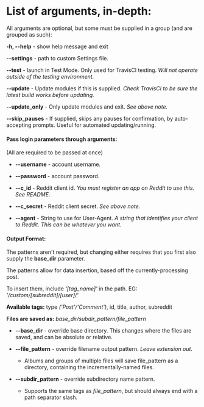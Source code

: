 # List of arguments, in-depth:
All arguments are optional, but some must be supplied in a group (and are grouped as such):

**-h, --help** -        show help message and exit

**--settings** -        path to custom Settings file.

**--test** -            launch in Test Mode. Only used for TravisCI testing. *Will not operate outside of the testing environment.*

**--update**  -         Update modules if this is supplied. *Check TravisCI to be sure the latest build works before updating.*

**--update_only** -     Only update modules and exit. *See above note.*

**--skip_pauses** -     If supplied, skips any pauses for confirmation, by auto-accepting prompts. Useful for automated updating/running.

#### Pass login parameters through arguments:
(All are required to be passed at once)
+ **--username**  -       account username. 

+ **--password**  -       account password.

+ **--c_id**   -          Reddit client id.  *You must register an app on Reddit to use this. See README.*

+ **--c_secret**  -       Reddit client secret.  *See above note.*

+ **--agent**   -         String to use for User-Agent.  *A string that identifies your client to Reddit. This can be whatever you want.*

#### Output Format:
The patterns aren't required, but changing either requires that you first also supply the **base_dir** parameter.

The patterns allow for data insertion, based off the currently-processing post.

To insert them, include *'[tag_name]'* in the path. EG: *'/custom/[subreddit]/[user]/'*

**Available tags:** type *('Post'/'Comment')*, id, title, author, subreddit

__Files are saved as:__ *base_dir/subdir_pattern/file_pattern*

+ **--base_dir**  -       override base directory. This changes where the files are saved, and can be absolute or relative.

+ **--file_pattern** -    override filename output pattern. *Leave extension out.*
  + Albums and groups of multiple files will save file_pattern as a directory, containing the incrementally-named files.
  
+ **--subdir_pattern** -  override subdirectory name pattern. 
  + Supports the same tags as *file_pattern*, but should always end with a path separator slash.
